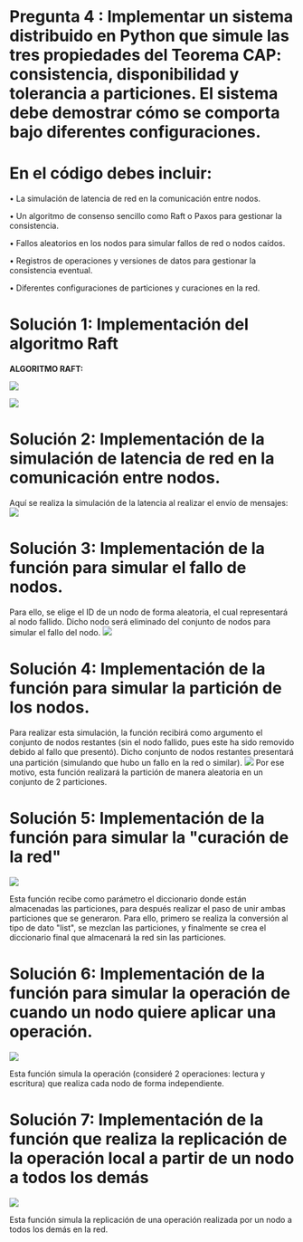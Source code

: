 # Pregunta 4 : Implementar un sistema distribuido en Python que simule las tres propiedades del Teorema CAP: consistencia, disponibilidad y tolerancia a particiones. El sistema debe demostrar cómo se comporta bajo diferentes configuraciones.

# En el código debes incluir:

• La simulación de latencia de red en la comunicación entre nodos.

• Un algoritmo de consenso sencillo como Raft o Paxos para gestionar la consistencia.

• Fallos aleatorios en los nodos para simular fallos de red o nodos caídos.

• Registros de operaciones y versiones de datos para gestionar la consistencia eventual.

• Diferentes configuraciones de particiones y curaciones en la red.

# Solución 1: Implementación del algoritmo Raft
**ALGORITMO RAFT:**

![](https://github.com/DianaLlamoca/ComputacionParalelaYDistribuida/blob/main/ExamenFinal-C8286/PREGUNTA4/Imagenes/IM_1.PNG)

![](https://github.com/DianaLlamoca/ComputacionParalelaYDistribuida/blob/main/ExamenFinal-C8286/PREGUNTA4/Imagenes/IM_2.PNG)

# Solución 2: Implementación de la simulación de latencia de red en la comunicación entre nodos.

Aquí se realiza la simulación de la latencia al realizar el envío de mensajes:
![](https://github.com/DianaLlamoca/ComputacionParalelaYDistribuida/blob/main/ExamenFinal-C8286/PREGUNTA4/Imagenes/IM_3.PNG)

# Solución 3: Implementación de la función para simular el fallo de nodos.

Para ello, se elige el ID de un nodo de forma aleatoria, el cual representará al nodo fallido. Dicho nodo será eliminado del conjunto de nodos para simular el fallo del nodo.
![](https://github.com/DianaLlamoca/ComputacionParalelaYDistribuida/blob/main/ExamenFinal-C8286/PREGUNTA4/Imagenes/IM_4.PNG)

# Solución 4: Implementación de la función para simular la partición de los nodos.

Para realizar esta simulación, la función recibirá como argumento el conjunto de nodos restantes (sin el nodo fallido, pues este ha sido removido debido al fallo que presentó). Dicho conjunto de nodos restantes presentará una partición (simulando que hubo un fallo en la red o similar).
![](https://github.com/DianaLlamoca/ComputacionParalelaYDistribuida/blob/main/ExamenFinal-C8286/PREGUNTA4/Imagenes/IM_5.PNG)
Por ese motivo, esta función realizará la partición de manera aleatoria en un conjunto de 2 particiones.

# Solución 5: Implementación de la función para simular la "curación de la red"

![](https://github.com/DianaLlamoca/ComputacionParalelaYDistribuida/blob/main/ExamenFinal-C8286/PREGUNTA4/Imagenes/IM_6.PNG)

Esta función recibe como parámetro el diccionario donde están almacenadas las particiones, para después realizar el paso de unir ambas particiones que se generaron.
Para ello, primero se realiza la conversión al tipo de dato "list", se mezclan las particiones, y finalmente se crea el diccionario final que almacenará la red sin las particiones.

# Solución 6: Implementación de la función para simular la operación de cuando un nodo quiere aplicar una operación.

![](https://github.com/DianaLlamoca/ComputacionParalelaYDistribuida/blob/main/ExamenFinal-C8286/PREGUNTA4/Imagenes/IM_7.PNG)

Esta función simula la operación (consideré 2 operaciones: lectura y escritura) que realiza cada nodo de forma independiente.

# Solución 7: Implementación de la función que realiza la replicación de la operación local a partir de un nodo a todos los demás

![](https://github.com/DianaLlamoca/ComputacionParalelaYDistribuida/blob/main/ExamenFinal-C8286/PREGUNTA4/Imagenes/IM_8.PNG)

Esta función simula la replicación de una operación realizada por un nodo a todos los demás en la red.
